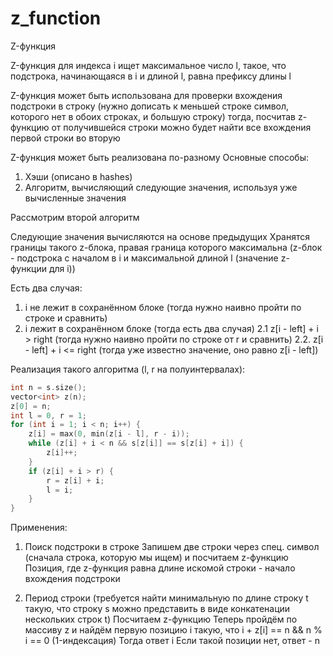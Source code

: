 # z_function

Z-функция

Z-функция для индекса i ищет максимальное число l, такое, что подстрока, начинающаяся в i и длиной l, равна префиксу длины l

Z-функция может быть использована для проверки вхождения подстроки в строку (нужно дописать к меньшей строке символ, которого нет в обоих строках, и большую строку)
тогда, посчитав z-функцию от получившейся строки можно будет найти все вхождения первой строки во вторую

Z-функция может быть реализована по-разному
Основные способы:
1. Хэши (описано в hashes)
2. Алгоритм, вычисляющий следующие значения, используя уже вычисленные значения

Рассмотрим второй алгоритм

Следующие значения вычисляются на основе предыдущих
Хранятся границы такого z-блока, правая граница которого максимальна
(z-блок - подстрока с началом в i и максимальной длиной l (значение z-функции для i))

Есть два случая:
1. i не лежит в сохранённом блоке (тогда нужно наивно пройти по строке и сравнить)
2. i лежит в сохранённом блоке (тогда есть два случая)
   2.1 z[i - left] + i > right (тогда нужно наивно пройти по строке от r и сравнить)
   2.2. z[i - left] + i <= right (тогда уже известно значение, оно равно z[i - left])

Реализация такого алгоритма (l, r на полуинтервалах):
```cpp
int n = s.size();
vector<int> z(n);
z[0] = n;
int l = 0, r = 1;
for (int i = 1; i < n; i++) {
    z[i] = max(0, min(z[i - l], r - i));
    while (z[i] + i < n && s[z[i]] == s[z[i] + i]) {
        z[i]++;
    }
    if (z[i] + i > r) {
        r = z[i] + i;
        l = i;
    }
}
```

Применения:
1. Поиск подстроки в строке
    Запишем две строки через спец. символ (сначала строка, которую мы ищем) и посчитаем z-функцию
    Позиция, где z-функция равна длине искомой строки - начало вхождения подстроки

1. Период строки (требуется найти минимальную по длине строку t такую, что строку s можно представить в виде конкатенации нескольких строк t)
    Посчитаем z-функцию
    Теперь пройдём по массиву z и найдём первую позицию i такую, что i + z[i] == n && n % i == 0 (1-индексация)
    Тогда ответ i
    Если такой позиции нет, ответ - n
